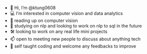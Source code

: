 - 👋 Hi, I’m @ktung0608
- 💻 I’m interested in computer vision and data analytics
- 🔖 reading up on computer vision
- 📖 studying on nlp and looking to work on nlp to sql in the future
- 🛠️ looking to work on any real life mini projects
- 📫 open to meeting new people to discuss about anything tech
- 👶 self taught coding and welcome any feedbacks to improve

<!---
ktung0608/ktung0608 is a ✨ special ✨ repository because its `README.md` (this file) appears on your GitHub profile.
You can click the Preview link to take a look at your changes.
--->
